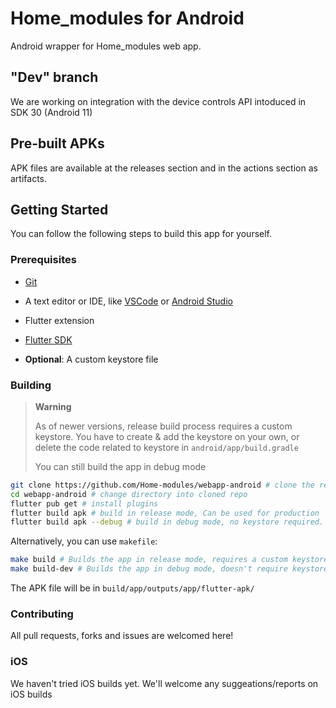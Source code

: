 # Home_modules for Android

Android wrapper for Home_modules web app.

## "Dev" branch

We are working on integration with the device controls API intoduced in SDK 30 (Android 11)

## Pre-built APKs

APK files are available at the releases section and in the actions section as artifacts.

## Getting Started

You can follow the following steps to build this app for yourself.

### Prerequisites

- [Git](https://git-scm.com/)
- A text editor or IDE, like [VSCode](https://code.visualstudio.com/) or [Android Studio](https://developer.android.com/studio)
  
- Flutter extension

- [Flutter SDK](https://flutter.dev)

- **Optional**: A custom keystore file

### Building

> **Warning**
>
> As of newer versions, release build process requires a custom keystore. You have to create & add the keystore on your own, or delete the code related to keystore in `android/app/build.gradle`
>
> You can still build the app in debug mode

```sh
git clone https://github.com/Home-modules/webapp-android # clone the repo
cd webapp-android # change directory into cloned repo
flutter pub get # install plugins
flutter build apk # build in release mode, Can be used for production
flutter build apk --debug # build in debug mode, no keystore required. DON'T USE FOR PRODUCTION!
```
Alternatively, you can use `makefile`:

```bash
make build # Builds the app in release mode, requires a custom keystore
make build-dev # Builds the app in debug mode, doesn't require keystore
```
The APK file will be in `build/app/outputs/app/flutter-apk/`

### Contributing

All pull requests, forks and issues are welcomed here!

### iOS

We haven't tried iOS builds yet. We'll welcome any suggeations/reports on iOS builds
